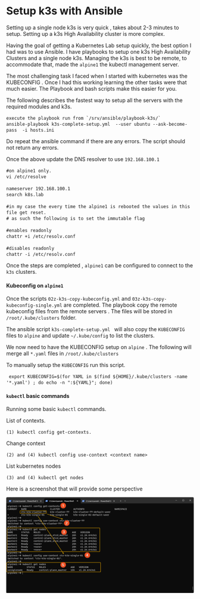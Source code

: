 # Setup k3s with Ansible
Setting up a single node k3s is very quick , takes about 2-3 minutes to setup. Setting up a k3s High Availability cluster is more complex.

Having the goal of getting a Kubernetes Lab setup quickly, the best option I had was to use Ansible.  I have playbooks to setup one k3s High Availability Clusters and a single node k3s. Managing the k3s is best to be remote, to accommodate that, made the `alpine1` the kubectl management server. 

The most challenging task I faced when I started with kubernetes was the KUBECONFIG . Once I had this working learning the other tasks were that much easier. The Playbook and bash scripts make this easier for you.  

The following describes the fastest way to setup all the servers with the required modules and k3s.



```
execute the playbook run from `/srv/ansible/playbook-k3s/`
ansible-playbook k3s-complete-setup.yml  --user ubuntu --ask-become-pass  -i hosts.ini
```

Do repeat the ansible command if there are any errors. The script should not return any errors.



Once the above update the  DNS resolver to use `192.168.100.1`

```
#on alpine1 only.
vi /etc/resolve

nameserver 192.168.100.1
search k8s.lab

#in my case the every time the alpine1 is rebooted the values in this file get reset.
# as such the following is to set the immutable flag 

#enables readonly
chattr +i /etc/resolv.conf 

#disables readonly
chattr -i /etc/resolv.conf 
```





Once the steps are completed , `alpine1` can be configured to connect to the `k3s` clusters. 



#### Kubeconfig on `alpine1`

Once the scripts `02z-k3s-copy-kubeconfig.yml` and `03z-k3s-copy-kubeconfig-single.yml` are completed. The playbook copy the remote kubeconfig files from the remote servers . The files will be stored in `/root/.kube/clusters`  folder. 

The ansible script `k3s-complete-setup.yml ` will also copy the `KUBECONFIG` files to `alpine` and update `~/.kube/config`  to list the clusters. 



 We now need to have the KUBECONFIG setup on `alpine` . The following will merge all `*.yaml` files in `/root/.kube/clusters`

To manually setup the `KUBECONFIG` run this script.

```
 export KUBECONFIG=$(for YAML in $(find ${HOME}/.kube/clusters -name '*.yaml') ; do echo -n ":${YAML}"; done)
```



#### `kubectl` basic commands

Running some basic `kubectl` commands.

List of contexts. 

```
(1) kubectl config get-contexts.
```

Change context

```
(2) and (4) kubectl config use-context <context name>
```

List kubernetes nodes

```
(3) and (4) kubectl get nodes
```



Here is a screenshot that will provide some perspective

![202-01-kubectl-example](./../screenshots/202-01-kubectl-example.png)



